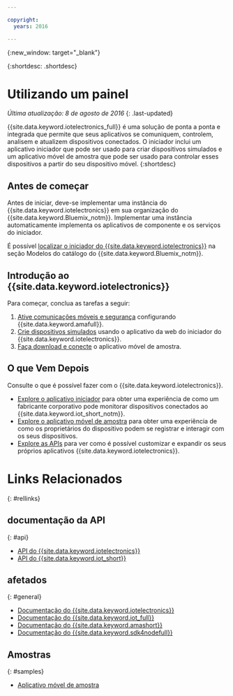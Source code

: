 ```yaml
---

copyright:
  years: 2016

---
```


{:new_window: target="_blank"}

{:shortdesc: .shortdesc}


# Utilizando um painel
*Última atualização: 8 de agosto de 2016*
{: .last-updated}

{{site.data.keyword.iotelectronics_full}} é uma solução de ponta a ponta e integrada que permite que seus aplicativos se comuniquem,
controlem, analisem e atualizem dispositivos conectados. O iniciador inclui um aplicativo iniciador que pode ser usado para criar dispositivos simulados e um aplicativo móvel de amostra que pode ser usado para
controlar esses dispositivos a partir do seu dispositivo móvel.
{:shortdesc}

## Antes de começar

Antes de iniciar, deve-se implementar uma instância do {{site.data.keyword.iotelectronics}} em sua organização do {{site.data.keyword.Bluemix_notm}}. Implementar uma instância
automaticamente implementa os aplicativos de componente e os serviços do iniciador.

 É possível
[localizar
o iniciador do {{site.data.keyword.iotelectronics}}](https://console.{DomainName}/catalog/starters/iot-for-electronics-starter/) na
seção Modelos do catálogo do
{{site.data.keyword.Bluemix_notm}}.  

## Introdução ao {{site.data.keyword.iotelectronics}}
Para começar, conclua as tarefas a seguir:

1. [Ative comunicações móveis e segurança](iotelectronics_config_mca.html) configurando {{site.data.keyword.amafull}}.
2. [Crie dispositivos simulados](iot4ecreatingappliances.html) usando o aplicativo da web do iniciador do {{site.data.keyword.iotelectronics}}.
3. [Faça download e conecte](iotelectronics_config_mobile.html) o aplicativo móvel de amostra.


## O que Vem Depois
Consulte o que é possível fazer com o {{site.data.keyword.iotelectronics}}.

- [Explore o aplicativo iniciador](iot4ecreatingappliances.html) para obter uma experiência de como um fabricante corporativo pode monitorar dispositivos conectados ao
{{site.data.keyword.iot_short_notm}}.
- [Explore o aplicativo móvel de amostra](iotelectronics_config_mobile.html) para obter uma experiência de como os proprietários do dispositivo podem se registrar e interagir
com os seus dispositivos.
- [Explore as APIs](http://ibmiotforelectronics.mybluemix.net/public/iot4eregistrationapi.html) para ver como é possível customizar e expandir os seus próprios aplicativos
{{site.data.keyword.iotelectronics}}.

# Links Relacionados
{: #rellinks}
## documentação da API
{: #api}
* [API do {{site.data.keyword.iotelectronics}}](http://ibmiotforelectronics.mybluemix.net/public/iot4eregistrationapi.html)
* [API do {{site.data.keyword.iot_short}}](https://developer.ibm.com/iotfoundation/recipes/api-documentation/)


## afetados
{: #general}

* [Documentação do {{site.data.keyword.iotelectronics}}](iotelectronics_overview.html)
* [Documentação do {{site.data.keyword.iot_full}}](https://new-console.ng.bluemix.net/docs/services/IoT/index.html)
*  [Documentação do {{site.data.keyword.amashort}}](https://new-console.ng.bluemix.net/docs/services/mobileaccess/overview.html)
* [Documentação do {{site.data.keyword.sdk4nodefull}}](https://new-console.ng.bluemix.net/docs/runtimes/nodejs/index.html#nodejs_runtime)

## Amostras
{: #samples}
* [Aplicativo móvel de
amostra](https://new-console.ng.bluemix.net/docs/starters/IotElectronics/iotelectronics_config_mobile.html)
